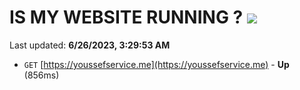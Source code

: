 # IS MY WEBSITE RUNNING ? [![](https://img.shields.io/static/v1?label=Sponsor&message=%E2%9D%A4&logo=GitHub&color=%23fe8e86)](https://github.com/sponsors/<username>)

Last updated: **6/26/2023, 3:29:53 AM**

- `GET` [https://youssefservice.me](https://youssefservice.me) - **Up** (856ms)

